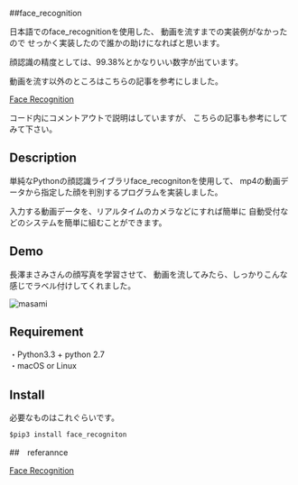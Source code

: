 ##face_recognition

日本語でのface_recognitionを使用した、
動画を流すまでの実装例がなかったので
せっかく実装したので誰かの助けになればと思います。

顔認識の精度としては、99.38%とかなりいい数字が出ています。

動画を流す以外のところはこちらの記事を参考にしました。

[Face Recognition](https://github.com/ageitgey/face_recognition/blob/master/README.md)

コード内にコメントアウトで説明はしていますが、
こちらの記事も参考にしてみて下さい。

## Description

単純なPythonの顔認識ライブラリface_recognitonを使用して、
mp4の動画データから指定した顔を判別するプログラムを実装しました。

入力する動画データを、リアルタイムのカメラなどにすれば簡単に
自動受付などのシステムを簡単に組むことができます。


## Demo
長澤まさみさんの顔写真を学習させて、
動画を流してみたら、しっかりこんな感じでラベル付けしてくれました。


![masami](https://imgur.com/JsMLyPQ "サンプル")


## Requirement
・Python3.3 + python 2.7<br>
 ・macOS or Linux

## Install
必要なものはこれぐらいです。
```
$pip3 install face_recogniton
```
##　referannce



[Face Recognition](https://github.com/ageitgey/face_recognition)
